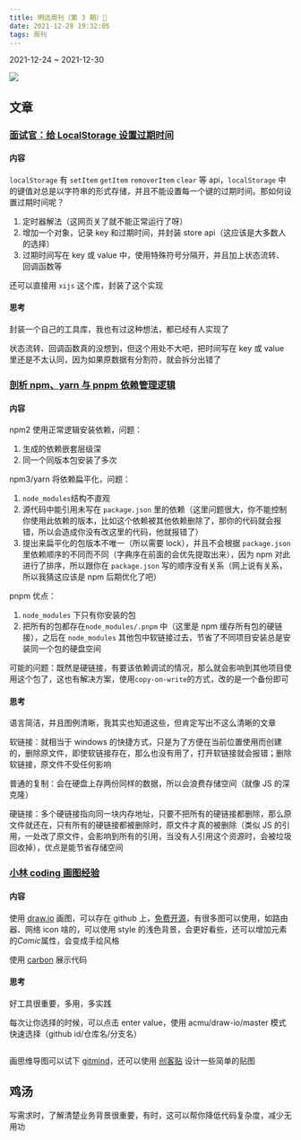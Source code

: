```yaml
---
title: 明远周刊（第 3 期）🤩
date: 2021-12-28 19:32:05
tags: 周刊
---
```


2021-12-24 ~ 2021-12-30

![](https://gitee.com/wen98y/upic/raw/master/uPic/2021-12/28_20:35_YGnSrR.png)

## 文章

### [面试官：给 LocalStorage 设置过期时间](https://mp.weixin.qq.com/s/5ZC0YGMTh6osL-3uaUV6zA)

#### 内容

`localStorage` 有 `setItem` `getItem` `removerItem` `clear` 等 api，`localStorage` 中的键值对总是以字符串的形式存储，并且不能设置每一个键的过期时间。那如何设置过期时间呢？

1. 定时器解法（这网页关了就不能正常运行了呀）
2. 增加一个对象，记录 key 和过期时间，并封装 store api（这应该是大多数人的选择）
3. 过期时间写在 key 或 value 中，使用特殊符号分隔开，并且加上状态流转、回调函数等

还可以直接用 `xijs` 这个库，封装了这个实现

#### 思考

封装一个自己的工具库，我也有过这种想法，都已经有人实现了

状态流转、回调函数真的没想到，但这个用处不大吧，把时间写在 key 或 value 里还是不太认同，因为如果原数据有分割符，就会拆分出错了

### [剖析 npm、yarn 与 pnpm 依赖管理逻辑](https://mp.weixin.qq.com/s/IYcAVVBZZCJ7x3OXNCz7-Q)

#### 内容

npm2 使用正常逻辑安装依赖，问题：

1. 生成的依赖嵌套层级深
2. 同一个同版本包安装了多次

npm3/yarn 将依赖扁平化，问题：

1. `node_modules`结构不直观
2. 源代码中能引用未写在 `package.json` 里的依赖（这里问题很大，你不能控制你使用此依赖的版本，比如这个依赖被其他依赖删除了，那你的代码就会报错，所以会造成你没有改这里的代码，他就报错了）
3. 提出来扁平化的包版本不唯一（所以需要 lock），并且不会根据 `package.json` 里依赖顺序的不同而不同（字典序在前面的会优先提取出来），因为 npm 对此进行了排序，所以跟你在 `package.json` 写的顺序没有关系（网上说有关系，所以我猜这应该是 npm 后期优化了吧）

pnpm 优点：

1. `node_modules` 下只有你安装的包
2. 把所有的包都存在`node_modules/.pnpm` 中（这里是 npm 缓存所有包的硬链接），之后在 `node_modules` 其他包中软链接过去，节省了不同项目安装总是安装同一个包的硬盘空间

可能的问题：既然是硬链接，有要该依赖调试的情况，那么就会影响到其他项目使用这个包了，这也有解决方案，使用`copy-on-write`的方式，改的是一个备份即可

#### 思考

语言简洁，并且图例清晰，我其实也知道这些，但肯定写出不这么清晰的文章

软链接：就相当于 windows 的快捷方式，只是为了方便在当前位置使用而创建的，删除原文件，即使软链接存在，那么也没有用了，打开软链接就会报错；删除软链接，原文件不受任何影响

普通的复制：会在硬盘上存两份同样的数据，所以会浪费存储空间（就像 JS 的深克隆）

硬链接：多个硬链接指向同一块内存地址，只要不把所有的硬链接都删除，那么原文件就还在，只有所有的硬链接都被删除时，原文件才真的被删除（类似 JS 的引用，一处改了原文件，会影响到所有的引用，当没有人引用这个资源时，会被垃圾回收掉），优点是能节省存储空间

### [小林 coding 画图经验](https://www.i4k.xyz/article/qq_34827674/109257892)

#### 内容

使用 [draw.io](https://draw.io) 画图，可以存在 github 上，[免费开源](https://github.com/jgraph/drawio)，有很多图可以使用，如路由器、网络 icon 啥的，可以使用 style 的浅色背景，会更好看些，还可以增加元素的*Comic*属性，会变成手绘风格

使用 [carbon](https://carbon.now.sh/) 展示代码

#### 思考

好工具很重要，多用，多实践

每次让你选择的时候，可以点击 enter value，使用 acmu/draw-io/master 模式快速选择（github id/仓库名/分支名）

<img src="https://gitee.com/wen98y/upic/raw/master/uPic/2021-12/29_10:48_E7bYMo.png" alt="" style="zoom: 50%;" />

画思维导图可以试下 [gitmind](https://gitmind.cn/)，还可以使用 [创客贴](https://www.chuangkit.com/designtools/self/design) 设计一些简单的贴图

## 鸡汤

写需求时，了解清楚业务背景很重要，有时，这可以帮你降低代码复杂度，减少无用功
